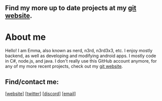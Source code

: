 ## Find my more up to date projects at my [git website].

# About me
Hello! I am Emma, also known as nerd, n3rd, n3rd3x3, etc.
I enjoy mostly backend, as well as developing and modifying android apps. I mostly code in C#, node.js, and java.
I don't really use this GitHub account anymore, for any of my more recent projects, check out my [git website].

## Find/contact me:
[[website]] [[twitter]] [[discord]] [[email]]

[website]: https://n3rd3x3.xyz
[twitter]: https://twitter.com/n3rd3x3
[discord]: https://discord.com/invite/CySU3s3
[git website]: https://git.n3rd3x3.xyz/nerd
[email]: mailto:me@n3rd3x3.xyz
